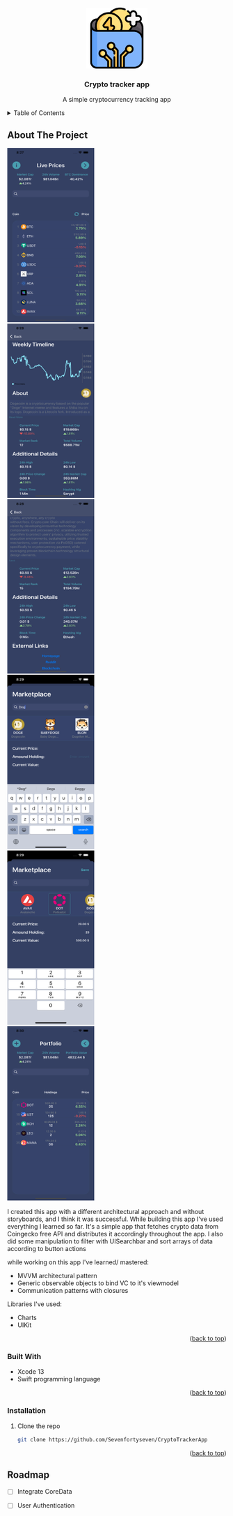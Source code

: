 <!-- PROJECT LOGO -->
<br />
<div align="center">
  <a href="https://github.com/github_username/repo_name">
    <img src="Screenshots/appLogo.png" alt="Logo" width="140" height="140">
  </a>

<h3 align="center">Crypto tracker app</h3>

  <p align="center">
    A simple cryptocurrency tracking app
  </p>
</div>



<!-- TABLE OF CONTENTS -->
<details>
  <summary>Table of Contents</summary>
  <ol>
    <li>
      <a href="#about-the-project">About The Project</a>
      <ul>
        <li><a href="#built-with">Built With</a></li>
      </ul>
    </li>
    <li>
      <a href="#getting-started">Getting Started</a>
      <ul>
        <li><a href="#prerequisites">Prerequisites</a></li>
        <li><a href="#installation">Installation</a></li>
      </ul>
    </li>
    <li><a href="#usage">Usage</a></li>
    <li><a href="#roadmap">Roadmap</a></li>
  </ol>
</details>



<!-- ABOUT THE PROJECT -->
## About The Project

<img src="Screenshots/image1.png" width="200" height="400">    </br>    <img src="Screenshots/image2.png" width="200" height="400">    </br>    <img src="Screenshots/image3.png" width="200" height="400">  
<img src="Screenshots/image4.png" width="200" height="400">    </br>    <img src="Screenshots/image5.png" width="200" height="400">    </br>    <img src="Screenshots/image6.png" width="200" height="400">  




I created this app with a different architectural approach and without storyboards, and I think it was successful. While building this app I've used everything I learned so far.
It's a simple app that fetches crypto data from Coingecko free API and distributes it accordingly throughout the app.
I also did some manipulation to filter with UISearchbar and sort arrays of data according to button actions

while working on this app I've learned/ mastered: 
* MVVM architectural pattern
* Generic observable objects to bind VC to it's viewmodel
* Communication patterns with closures


Libraries I've used:
* Charts
* UIKit



<p align="right">(<a href="#top">back to top</a>)</p>



### Built With

* Xcode 13
* Swift programming language

<p align="right">(<a href="#top">back to top</a>)</p>




### Installation

1. Clone the repo
   ```sh
   git clone https://github.com/Sevenfortyseven/CryptoTrackerApp
   ```


<p align="right">(<a href="#top">back to top</a>)</p>





<!-- ROADMAP -->
## Roadmap

- [ ] Integrate CoreData
- [ ] User Authentication



